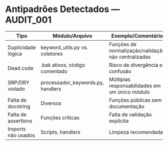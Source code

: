 # Antipadrões Detectados — AUDIT_001

| Tipo                | Módulo/Arquivo                        | Exemplo/Comentário                                  |
|---------------------|---------------------------------------|-----------------------------------------------------|
| Duplicidade lógica  | keyword_utils.py vs. coletores        | Funções de normalização/validação não centralizadas |
| Dead code           | .bak ativos, código comentado         | Risco de divergência e confusão                     |
| SRP/DRY violado     | processador_keywords.py, handlers     | Múltiplas responsabilidades em um único módulo      |
| Falta de docstring  | Diversos                              | Funções públicas sem documentação                   |
| Falta de assertions | Funções críticas                      | Falta de validação explícita                        |
| Imports não usados  | Scripts, handlers                     | Limpeza recomendada                                 | 